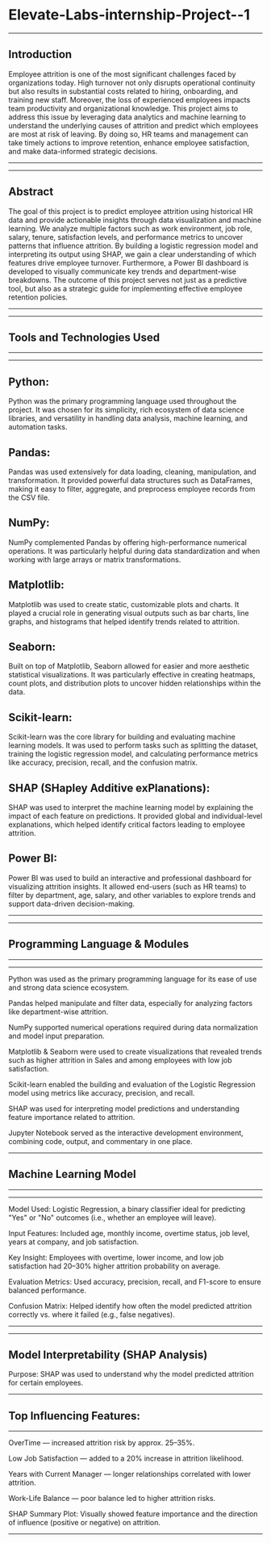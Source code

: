 # Elevate-Labs-internship-Project--1

---
## Introduction
Employee attrition is one of the most significant challenges faced by organizations today. High turnover not only disrupts operational continuity but also results in substantial costs related to hiring, onboarding, and training new staff. Moreover, the loss of experienced employees impacts team productivity and organizational knowledge. This project aims to address this issue by leveraging data analytics and machine learning to understand the underlying causes of attrition and predict which employees are most at risk of leaving. By doing so, HR teams and management can take timely actions to improve retention, enhance employee satisfaction, and make data-informed strategic decisions.

---

---

## Abstract

The goal of this project is to predict employee attrition using historical HR data and provide actionable insights through data visualization and machine learning. We analyze multiple factors such as work environment, job role, salary, tenure, satisfaction levels, and performance metrics to uncover patterns that influence attrition. By building a logistic regression model and interpreting its output using SHAP, we gain a clear understanding of which features drive employee turnover. Furthermore, a Power BI dashboard is developed to visually communicate key trends and department-wise breakdowns. The outcome of this project serves not just as a predictive tool, but also as a strategic guide for implementing effective employee retention policies.

---
---

## Tools and Technologies Used

---
---

## Python:
Python was the primary programming language used throughout the project. It was chosen for its simplicity, rich ecosystem of data science libraries, and versatility in handling data analysis, machine learning, and automation tasks.

## Pandas:
Pandas was used extensively for data loading, cleaning, manipulation, and transformation. It provided powerful data structures such as DataFrames, making it easy to filter, aggregate, and preprocess employee records from the CSV file.

## NumPy:
NumPy complemented Pandas by offering high-performance numerical operations. It was particularly helpful during data standardization and when working with large arrays or matrix transformations.

## Matplotlib:
Matplotlib was used to create static, customizable plots and charts. It played a crucial role in generating visual outputs such as bar charts, line graphs, and histograms that helped identify trends related to attrition.

## Seaborn:
Built on top of Matplotlib, Seaborn allowed for easier and more aesthetic statistical visualizations. It was particularly effective in creating heatmaps, count plots, and distribution plots to uncover hidden relationships within the data.

## Scikit-learn:
Scikit-learn was the core library for building and evaluating machine learning models. It was used to perform tasks such as splitting the dataset, training the logistic regression model, and calculating performance metrics like accuracy, precision, recall, and the confusion matrix.

## SHAP (SHapley Additive exPlanations):
SHAP was used to interpret the machine learning model by explaining the impact of each feature on predictions. It provided global and individual-level explanations, which helped identify critical factors leading to employee attrition.

## Power BI:
Power BI was used to build an interactive and professional dashboard for visualizing attrition insights. It allowed end-users (such as HR teams) to filter by department, age, salary, and other variables to explore trends and support data-driven decision-making.

---
---

## Programming Language & Modules
---
---

Python was used as the primary programming language for its ease of use and strong data science ecosystem.

Pandas helped manipulate and filter data, especially for analyzing factors like department-wise attrition.

NumPy supported numerical operations required during data normalization and model input preparation.

Matplotlib & Seaborn were used to create visualizations that revealed trends such as higher attrition in Sales and among employees with low job satisfaction.

Scikit-learn enabled the building and evaluation of the Logistic Regression model using metrics like accuracy, precision, and recall.

SHAP was used for interpreting model predictions and understanding feature importance related to attrition.

Jupyter Notebook served as the interactive development environment, combining code, output, and commentary in one place.

---
## Machine Learning Model

---
---

Model Used: Logistic Regression, a binary classifier ideal for predicting "Yes" or "No" outcomes (i.e., whether an employee will leave).

Input Features: Included age, monthly income, overtime status, job level, years at company, and job satisfaction.

Key Insight: Employees with overtime, lower income, and low job satisfaction had 20–30% higher attrition probability on average.

Evaluation Metrics: Used accuracy, precision, recall, and F1-score to ensure balanced performance.

Confusion Matrix: Helped identify how often the model predicted attrition correctly vs. where it failed (e.g., false negatives).

---
---


## Model Interpretability (SHAP Analysis)

Purpose: SHAP was used to understand why the model predicted attrition for certain employees.

---
## Top Influencing Features:
---

OverTime — increased attrition risk by approx. 25–35%.

Low Job Satisfaction — added to a 20% increase in attrition likelihood.

Years with Current Manager — longer relationships correlated with lower attrition.

Work-Life Balance — poor balance led to higher attrition risks.

SHAP Summary Plot: Visually showed feature importance and the direction of influence (positive or negative) on attrition.

----
